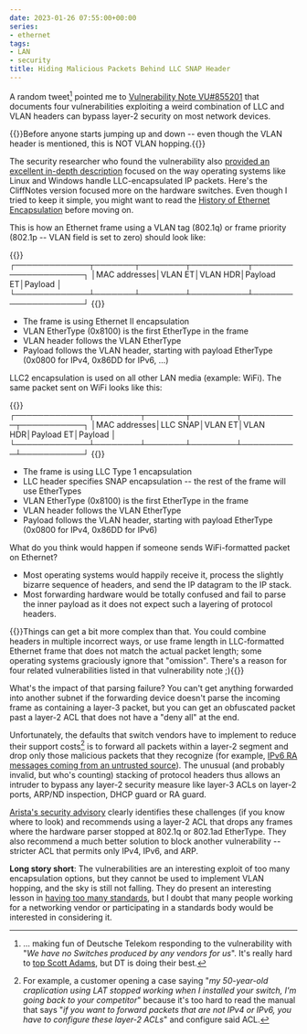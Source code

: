 ```yaml
---
date: 2023-01-26 07:55:00+00:00
series:
- ethernet
tags:
- LAN
- security
title: Hiding Malicious Packets Behind LLC SNAP Header
---
```

A random tweet[^DT] pointed me to [Vulnerability Note VU#855201](https://kb.cert.org/vuls/id/855201) that documents four vulnerabilities exploiting a weird combination of LLC and VLAN headers can bypass layer-2 security on most network devices.

{{<note warn>}}Before anyone starts jumping up and down -- even though the VLAN header is mentioned, this is NOT VLAN hopping.{{</note>}}

The security researcher who found the vulnerability also [provided an excellent in-depth description](https://blog.champtar.fr/VLAN0_LLC_SNAP/) focused on the way operating systems like Linux and Windows handle LLC-encapsulated IP packets. Here's the CliffNotes version focused more on the hardware switches. Even though I tried to keep it simple, you might want to read the [History of Ethernet Encapsulation](/2022/10/ethernet-encapsulations/) before moving on.
<!--more-->
[^DT]: ... making fun of Deutsche Telekom responding to the vulnerability with "_We have no Switches produced by any vendors for us_". It's really hard to [top Scott Adams](https://dilbert.com/strip/2010-04-24), but DT is doing their best.

This is how an Ethernet frame using a VLAN tag (802.1q) or frame priority (802.1p -- VLAN field is set to zero) should look like:

{{<ascii>}}
┌─────────────┬───────┬────────┬──────────┬────────────────────┐
│MAC addresses│VLAN ET│VLAN HDR│Payload ET│Payload             │
└─────────────┴───────┴────────┴──────────┴────────────────────┘
{{</ascii>}}

* The frame is using Ethernet II encapsulation
* VLAN EtherType (0x8100) is the first EtherType in the frame
* VLAN header follows the VLAN EtherType
* Payload follows the VLAN header, starting with payload EtherType (0x0800 for IPv4, 0x86DD for IPv6, ...)

LLC2 encapsulation is used on all other LAN media (example: WiFi). The same packet sent on WiFi looks like this:

{{<ascii>}}
┌─────────────┬────────┬───────┬────────┬──────────┬───────────┐
│MAC addresses│LLC SNAP│VLAN ET│VLAN HDR│Payload ET│Payload    │
└─────────────┴────────┴───────┴────────┴──────────┴───────────┘
{{</ascii>}}

* The frame is using LLC Type 1 encapsulation
* LLC header specifies SNAP encapsulation -- the rest of the frame will use EtherTypes
* VLAN EtherType (0x8100) is the first EtherType in the frame
* VLAN header follows the VLAN EtherType
* Payload follows the VLAN header, starting with payload EtherType (0x0800 for IPv4, 0x86DD for IPv6)

What do you think would happen if someone sends WiFi-formatted packet on Ethernet?

* Most operating systems would happily receive it, process the slightly bizarre sequence of headers, and send the IP datagram to the IP stack.
* Most forwarding hardware would be totally confused and fail to parse the inner payload as it does not expect such a layering of protocol headers.

{{<note warn>}}Things can get a bit more complex than that. You could combine headers in multiple incorrect ways, or use frame length in LLC-formatted Ethernet frame that does not match the actual packet length; some operating systems graciously ignore that "omission". There's a reason for four related vulnerabilities listed in that vulnerability note ;){{</note>}}

What's the impact of that parsing failure? You can't get anything forwarded into another subnet if the forwarding device doesn't parse the incoming frame as containing a layer-3 packet, but you can get an obfuscated packet past a layer-2 ACL that does not have a "deny all" at the end.

Unfortunately, the defaults that switch vendors have to implement to reduce their support costs[^CA] is to forward all packets within a layer-2 segment and drop only those malicious packets that they recognize (for example, [IPv6 RA messages coming from an untrusted source](/2011/11/ipv6-security-getting-bored-bru-airport/)). The unusual (and probably invalid, but who's counting) stacking of protocol headers thus allows an intruder to bypass any layer-2 security measure like layer-3 ACLs on layer-2 ports, ARP/ND inspection, DHCP guard or RA guard.

[Arista's security advisory](https://www.arista.com/en/support/advisories-notices/security-advisory/16276-security-advisory-0080) clearly identifies these challenges (if you know where to look) and recommends using a layer-2 ACL that drops any frames where the hardware parser stopped at 802.1q or 802.1ad EtherType. They also recommend a much better solution to block another vulnerability -- stricter ACL that permits only IPv4, IPv6, and ARP.

**Long story short**: The vulnerabilities are an interesting exploit of too many encapsulation options, but they cannot be used to implement VLAN hopping, and the sky is still not falling. They do present an interesting lesson in [having too many standards](https://xkcd.com/927/), but I doubt that many people working for a networking vendor or participating in a standards body would be interested in considering it.

[^CA]: For example, a customer opening a case saying "_my 50-year-old craplication using LAT stopped working when I installed your switch, I'm going back to your competitor_" because it's too hard to read the manual that says "_if you want to forward packets that are not IPv4 or IPv6, you have to configure these layer-2 ACLs_" and configure said ACL.
